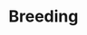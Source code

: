 # Breeding

[Bee breeding and animal breeding]: http://www.beesource.com/resources/usda/breeding-improved-honey-bees-part-1-bee-breeding-and-animal-breeding/
[Heredity and variation]: http://www.beesource.com/resources/usda/breeding-improved-honey-bees-part-2-heredity-and-variation/
[Sex Determination and Bee Breeding]: http://www.beesource.com/resources/usda/breeding-improved-honey-bees-part-3-sex-determination-and-bee-breeding/
[Inbred and Hybrid Bees]: http://www.beesource.com/resources/usda/breeding-improved-honey-bees-part-4-inbred-and-hybrid-bees/
[Production of Hybrid Queens]: http://www.beesource.com/resources/usda/breeding-improved-honey-bees-part-5-production-of-hybrid-queens/